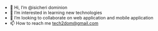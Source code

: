 - 👋 Hi, I’m @isicheri dominion
- 👀 I’m interested in learning new technologies
- 💞️ I’m looking to collaborate on web application and mobile application
- 📫 How to reach me tech2dom@gmail.com


